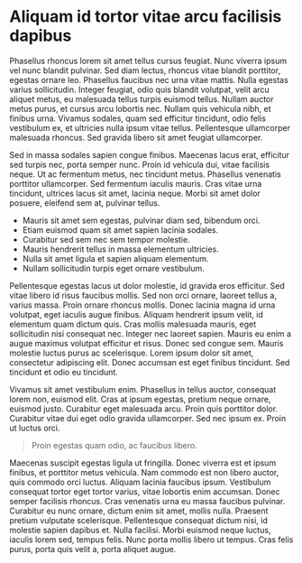 # Aliquam id tortor vitae arcu facilisis dapibus
Phasellus rhoncus lorem sit amet tellus cursus feugiat. Nunc viverra ipsum vel nunc blandit pulvinar. Sed diam lectus, rhoncus vitae blandit porttitor, egestas ornare leo. Phasellus faucibus nec urna vitae mattis. Nulla egestas varius sollicitudin. Integer feugiat, odio quis blandit volutpat, velit arcu aliquet metus, eu malesuada tellus turpis euismod tellus. Nullam auctor metus purus, et cursus arcu lobortis nec. Nullam quis vehicula nibh, et finibus urna. Vivamus sodales, quam sed efficitur tincidunt, odio felis vestibulum ex, et ultricies nulla ipsum vitae tellus. Pellentesque ullamcorper malesuada rhoncus. Sed gravida libero sit amet feugiat ullamcorper.

Sed in massa sodales sapien congue finibus. Maecenas lacus erat, efficitur sed turpis nec, porta semper nunc. Proin id vehicula dui, vitae facilisis neque. Ut ac fermentum metus, nec tincidunt metus. Phasellus venenatis porttitor ullamcorper. Sed fermentum iaculis mauris. Cras vitae urna tincidunt, ultrices lacus sit amet, lacinia neque. Morbi sit amet dolor posuere, eleifend sem at, pulvinar tellus.

* Mauris sit amet sem egestas, pulvinar diam sed, bibendum orci.
* Etiam euismod quam sit amet sapien lacinia sodales.
* Curabitur sed sem nec sem tempor molestie.
* Mauris hendrerit tellus in massa elementum ultricies.
* Nulla sit amet ligula et sapien aliquam elementum.
* Nullam sollicitudin turpis eget ornare vestibulum.

Pellentesque egestas lacus ut dolor molestie, id gravida eros efficitur. Sed vitae libero id risus faucibus mollis. Sed non orci ornare, laoreet tellus a, varius massa. Proin ornare rhoncus mollis. Donec lacinia magna id urna volutpat, eget iaculis augue finibus. Aliquam hendrerit ipsum velit, id elementum quam dictum quis. Cras mollis malesuada mauris, eget sollicitudin nisi consequat nec. Integer nec laoreet sapien. Mauris eu enim a augue maximus volutpat efficitur et risus. Donec sed congue sem. Mauris molestie luctus purus ac scelerisque. Lorem ipsum dolor sit amet, consectetur adipiscing elit. Donec accumsan est eget finibus tincidunt. Sed tincidunt et odio eu tincidunt.

Vivamus sit amet vestibulum enim. Phasellus in tellus auctor, consequat lorem non, euismod elit. Cras at ipsum egestas, pretium neque ornare, euismod justo. Curabitur eget malesuada arcu. Proin quis porttitor dolor. Curabitur vitae dui eget odio gravida ullamcorper. Sed nec ipsum ex. Proin ut luctus orci.

> Proin egestas quam odio, ac faucibus libero.

Maecenas suscipit egestas ligula ut fringilla. Donec viverra est et ipsum finibus, et porttitor metus vehicula. Nam commodo est non libero auctor, quis commodo orci luctus. Aliquam lacinia faucibus ipsum. Vestibulum consequat tortor eget tortor varius, vitae lobortis enim accumsan. Donec semper facilisis rhoncus. Cras venenatis urna eu massa faucibus pulvinar. Curabitur eu nunc ornare, dictum enim sit amet, mollis nulla. Praesent pretium vulputate scelerisque. Pellentesque consequat dictum nisi, id molestie sapien dapibus et. Nulla facilisi. Morbi euismod neque luctus, iaculis lorem sed, tempus felis. Nunc porta mollis libero ut tempus. Cras felis purus, porta quis velit a, porta aliquet augue.
